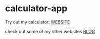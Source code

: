 # calculator-app

Try out my calculator: [WEBSITE](https://ronald-luo.github.io/calculator-app/)

check out some of my other websites [BLOG](https://www.ronald-luo.com/100-websites/)
